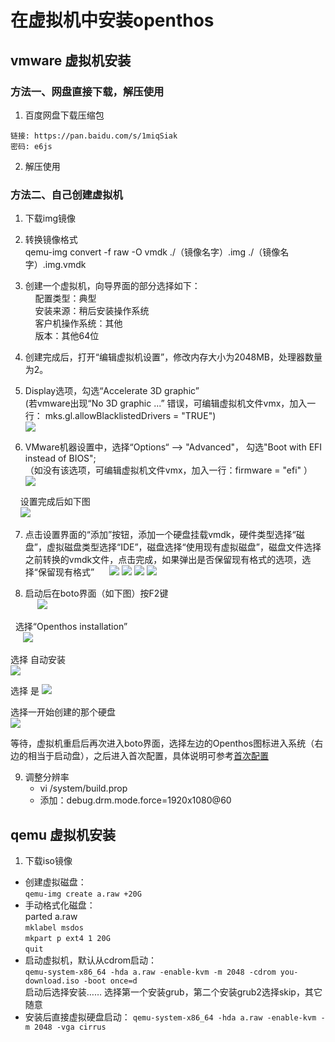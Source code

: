 # 在虚拟机中安装openthos   
## vmware 虚拟机安装

### 方法一、网盘直接下载，解压使用
1. 百度网盘下载压缩包
```  
链接: https://pan.baidu.com/s/1miqSiak 
密码: e6js
```  
2. 解压使用

### 方法二、自己创建虚拟机
1. 下载img镜像   
     
2. 转换镜像格式   
      qemu-img  convert  -f raw -O vmdk  ./（镜像名字）.img  ./（镜像名字）.img.vmdk   
         
3. 创建一个虚拟机，向导界面的部分选择如下：   
     配置类型：典型   
     安装来源：稍后安装操作系统   
     客户机操作系统：其他   
     版本：其他64位   
        
4. 创建完成后，打开“编辑虚拟机设置”，修改内存大小为2048MB，处理器数量为2。
        
5. Display选项，勾选“Accelerate 3D graphic”   
     (若vmware出现“No 3D graphic ...” 错误，可编辑虚拟机文件vmx，加入一行： mks.gl.allowBlacklistedDrivers = "TRUE")   
     ![](pic/anzhuang/vmware3d.png)   
     
6. VMware机器设置中，选择“Options“ --> "Advanced"， 勾选"Boot with EFI instead of BIOS";   
     （如没有该选项，可编辑虚拟机文件vmx，加入一行：firmware = "efi" ）    
     ![](pic/anzhuang/vmwareboot.png)     
        
     设置完成后如下图   
     ![](pic/anzhuang/vmware.png)   
        
7. 点击设置界面的“添加”按钮，添加一个硬盘挂载vmdk，硬件类型选择“磁盘”，虚拟磁盘类型选择“IDE”，磁盘选择“使用现有虚拟磁盘”，磁盘文件选择之前转换的vmdk文件，点击完成，如果弹出是否保留现有格式的选项，选择“保留现有格式”
      ![](pic/anzhuang/hardware.png)
      ![](pic/anzhuang/disk.png)
      ![](pic/anzhuang/selectdisk.png)
      ![](pic/anzhuang/keepfmt.png)
  
8. 启动后在boto界面（如下图）按F2键   
      ![](pic/anzhuang/boto1.png)   
         
   选择“Openthos installation”   
      ![](pic/anzhuang/botoF2.png)   
         
   选择 自动安装   
      ![](pic/anzhuang/vmAutoInstall.png)   
      
   选择 是
      ![](pic/anzhuang/vmAutoInstall1.png)   
      
   选择一开始创建的那个硬盘   
      ![](pic/anzhuang/vmAutoInstall1.png)   
      
   等待，虚拟机重启后再次进入boto界面，选择左边的Openthos图标进入系统（右边的相当于启动盘），之后进入首次配置，具体说明可参考[首次配置](./三.首次配置.md)    
      
9. 调整分辨率
     - vi /system/build.prop
     - 添加：debug.drm.mode.force=1920x1080@60
   
## qemu 虚拟机安装

1. 下载iso镜像

  - 创建虚拟磁盘：  
    `qemu-img create a.raw +20G`  
  - 手动格式化磁盘：  
    parted a.raw  
        `mklabel msdos`  
        `mkpart p ext4 1 20G`  
        `quit`
  - 启动虚拟机，默认从cdrom启动：  
    `qemu-system-x86_64 -hda a.raw -enable-kvm -m 2048 -cdrom you-download.iso -boot once=d`  
    启动后选择安装…… 选择第一个安装grub，第二个安装grub2选择skip，其它随意
  - 安装后直接虚拟硬盘启动：
    `qemu-system-x86_64 -hda a.raw -enable-kvm -m 2048 -vga cirrus`
